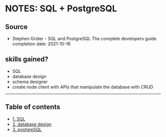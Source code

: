 # NOTES: SQL + PostgreSQL

## Source
* Stephen Grider - SQL and PostgreSQL The complete developers guide 
completion date: 2021-10-16

## skills gained?
* SQL 
* database design
* schema designer
* create node client with APIs that manipulate the database with CRUD

---
## Table of contents

  + [1. SQL](https://github.com/swagfinger/sql_postgreSQL/blob/master/SQL.md)
  + [2. database design](https://github.com/swagfinger/sql_postgreSQL/blob/master/database_design.md)
  + [3. postgreSQL](https://github.com/swagfinger/sql_postgreSQL/blob/master/postgreSQL.md)

